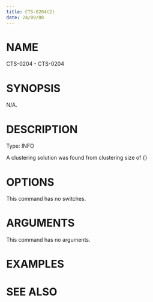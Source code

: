 ```yaml
---
title: CTS-0204(2)
date: 24/09/08
---
```


# NAME

CTS-0204 - CTS-0204

# SYNOPSIS

N/A.

# DESCRIPTION

Type: INFO

A clustering solution was found from clustering size of {}

# OPTIONS

This command has no switches.

# ARGUMENTS

This command has no arguments.

# EXAMPLES

# SEE ALSO
